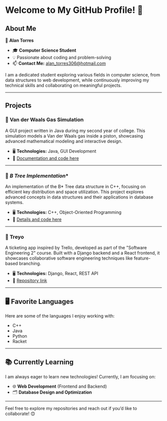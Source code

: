 # Welcome to My GitHub Profile! 👋

## About Me

👤 **Alan Torres**

- 🎓 **Computer Science Student**  
- 💡 Passionate about coding and problem-solving  
- 📫 **Contact Me:** [alan_torres306@hotmail.com](mailto:alan_torres306@hotmail.com)  

I am a dedicated student exploring various fields in computer science, from data structures to web development, while continuously improving my technical skills and collaborating on meaningful projects.

---

## Projects

### 🚀 **Van der Waals Gas Simulation**  
A GUI project written in Java during my second year of college. This simulation models a Van der Waals gas inside a piston, showcasing advanced mathematical modeling and interactive design.  
- 🖥️ **Technologies:** Java, GUI Development  
- 📘 [Documentation and code here](https://github.com/TumbadoBoy0604/Simulacion-de-gas-de-Van-der-Waals)

---

### 🌳 **B* Tree Implementation**  
An implementation of the B* Tree data structure in C++, focusing on efficient key distribution and space utilization. This project explores advanced concepts in data structures and their applications in database systems.  
- 🖥️ **Technologies:** C++, Object-Oriented Programming  
- 📘 [Details and code here](https://github.com/TumbadoBoy0604/B-star-tree)

---

### 🎫 **Treyo**  
A ticketing app inspired by Trello, developed as part of the "Software Engineering 2" course. Built with a Django backend and a React frontend, it showcases collaborative software engineering techniques like feature-based branching.  
- 🖥️ **Technologies:** Django, React, REST API  
- 📘 [Repository link](https://github.com/Harico04/Treyo)

---

## 🖥️ Favorite Languages
Here are some of the languages I enjoy working with:  
- C++  
- Java  
- Python  
- Racket  

---

## 📚 Currently Learning
I am always eager to learn new technologies! Currently, I am focusing on:  
- 🌐 **Web Development** (Frontend and Backend)  
- 🗂️ **Database Design and Optimization**  

---

Feel free to explore my repositories and reach out if you’d like to collaborate! 😊
